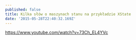 ```yaml
---
published: false
title: Kilka słów o maszynach stanu na przykładzie XState
date: '2015-05-28T22:40:32.169Z'
---
```


https://www.youtube.com/watch?v=73Ch_EL4YVc
